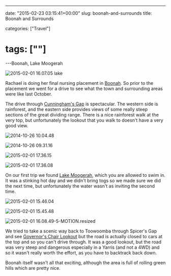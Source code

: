 ---

date: "2015-02-23 03:15:41+00:00"
slug: boonah-and-surrounds
title: Boonah and Surrounds

categories: ["Travel"]
# tags: [""]
---Boonah, Lake Moogerah

![2015-02-01 16.07.05 lake](2015-02-01-16-07-05-lake.jpg)

Rachael is doing her final nursing placement in [Boonah](https://www.google.com.au/maps/place/Boonah+QLD+4310/). So prior to the placement we went for a drive to see what the town and surrounding areas were like last October.

The drive through [Cunningham's Gap](http://en.wikipedia.org/wiki/Cunninghams_Gap) is spectacular. The western side is rainforest, and the eastern side provides views of some really steep sections of the great dividing range. There is a nice rainforest walk at the very top, but unfortunately the lookout that you walk to doesn't have a very good view.

![2014-10-26 10.04.48](2014-10-26-10-04-48.jpg)

![2014-10-26 09.31.16](2014-10-26-09-31-16.jpg)

![2015-02-01 17.36.15](2015-02-01-17-36-15.jpg)

![2015-02-01 17.36.08](2015-02-01-17-36-08.jpg)

On our first trip we found [Lake Moogerah](http://en.wikipedia.org/wiki/Moogerah_Peaks_National_Park), which you are allowed to swim in. It was a stinking hot day and we didn't bring togs so we made sure we did the next time, but unfortunately the water wasn't as inviting the second time.

![2015-02-01 15.46.04](2015-02-01-15-46-04.jpg)

![2015-02-01 15.45.48](2015-02-01-15-45-48.jpg)

![2015-02-01 16.08.49-5-MOTION.resized](2015-02-01-16-08-49-5-motion-resized.gif)

We tried to take a scenic way back to Toowoomba through Spicer's Gap and see [Governor's Chair Lookout](http://www.nprsr.qld.gov.au/parks/main-range/about.html#tracks_around_spicers_gap) but the road is actually closed to cars at the top and so you can't drive through. It was a good lookout, but the road was very steep and dangerous especially in a Yarris (and not a 4WD) and so it wasn't really worth the effort, as you have to backtrack back down.

Boonah itself wasn't all that exciting, although the area is full of rolling green hills which are pretty nice.
